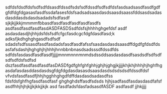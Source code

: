 sdfdsfdsdfdsfsdfsdfdsasdfdssdfsdsfsdfdssdfsdfsdfdsfasdsadsasdfasdfgdfgfdfdgfdgasasfasdfssdafasesfdsfsadsadsaasdasdsaasdsaassfddsasdsadasdasddasdsdasdsadadsfsdfasdf sjkjkjjkkjmmmmfbbasdfasdfasdfasdfasdfasdfs
asdfasdfasdfasdfasdASDFASDSsdfdsfsjhhhhghgefdsf
asdf asdasdasdjhjhhjdsfdsfsdfcfgcfasdcgcfdgfdasdfasd;k adksfjkdhghghgasdfsdfsdf
sdadsfsdfssasdfasdfasdadsfasdfasdfafssfsasdasdasdsaasdffdgdfgfdsdfds
asfafsdashjhghghjhjhhhjhnnbbnbnasdsadsssdfdssdfds
sdfdsfasdasdfasdfasdfjjjjjmnnmnnnmnmdsdssddsasdasdasdfsasdsdfsdfsdfsdfsdfdsfsdfsd
dszfasdfasdfasdfasdfasDASDfgdfghfghfghhjghjhjghgjkjjjjkhjkhjhhhjhjhghfhgasdafasdasddasdasdsgfdgfdgdasdasasdsaasdasdsdsdsdsdfdssdfdsf
vfvdsfasdfasdfjhhjhgghhghgdfdffdasdasdsadasdfss
fdsfdsfghfhgfasdfasdfasf
ghghghdsffasdfsdsds
hjhjsadfasdfasdasdasdfafsf
asdfhhjhjhjkjjkjkkjjkjk
asd
fasdfadsfdasfadsasdfASDF
asdfasdf
jjhkjjjj
